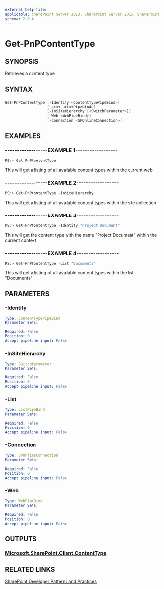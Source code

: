 ```yaml
---
external help file:
applicable: SharePoint Server 2013, SharePoint Server 2016, SharePoint Online
schema: 2.0.0
---
```

# Get-PnPContentType

## SYNOPSIS
Retrieves a content type

## SYNTAX 

### 
```powershell
Get-PnPContentType [-Identity <ContentTypePipeBind>]
                   [-List <ListPipeBind>]
                   [-InSiteHierarchy [<SwitchParameter>]]
                   [-Web <WebPipeBind>]
                   [-Connection <SPOnlineConnection>]
```

## EXAMPLES

### ------------------EXAMPLE 1------------------
```powershell
PS:> Get-PnPContentType 
```

This will get a listing of all available content types within the current web

### ------------------EXAMPLE 2------------------
```powershell
PS:> Get-PnPContentType -InSiteHierarchy
```

This will get a listing of all available content types within the site collection

### ------------------EXAMPLE 3------------------
```powershell
PS:> Get-PnPContentType -Identity "Project Document"
```

This will get the content type with the name "Project Document" within the current context

### ------------------EXAMPLE 4------------------
```powershell
PS:> Get-PnPContentType -List "Documents"
```

This will get a listing of all available content types within the list "Documents"

## PARAMETERS

### -Identity


```yaml
Type: ContentTypePipeBind
Parameter Sets: 

Required: False
Position: 0
Accept pipeline input: False
```

### -InSiteHierarchy


```yaml
Type: SwitchParameter
Parameter Sets: 

Required: False
Position: 0
Accept pipeline input: False
```

### -List


```yaml
Type: ListPipeBind
Parameter Sets: 

Required: False
Position: 0
Accept pipeline input: False
```

### -Connection


```yaml
Type: SPOnlineConnection
Parameter Sets: 

Required: False
Position: 0
Accept pipeline input: False
```

### -Web


```yaml
Type: WebPipeBind
Parameter Sets: 

Required: False
Position: 0
Accept pipeline input: False
```

## OUTPUTS

### [Microsoft.SharePoint.Client.ContentType](https://msdn.microsoft.com/en-us/library/microsoft.sharepoint.client.contenttype.aspx)

## RELATED LINKS

[SharePoint Developer Patterns and Practices](http://aka.ms/sppnp)
